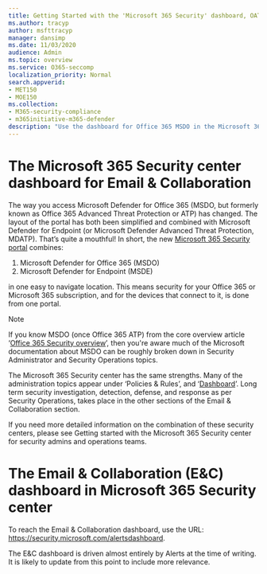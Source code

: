 ```yaml
---
title: Getting Started with the 'Microsoft 365 Security' dashboard, OATP, MDATP, MSDO, MSDE, single pane of glass, converged portal, new security portal, new O365 security portal
ms.author: tracyp
author: msfttracyp
manager: dansimp
ms.date: 11/03/2020
audience: Admin
ms.topic: overview
ms.service: O365-seccomp
localization_priority: Normal
search.appverid:
- MET150
- MOE150
ms.collection: 
- M365-security-compliance 
- m365initiative-m365-defender 
description: "Use the dashboard for Office 365 MSDO in the Microsoft 365 Security center. This article outlines what to expect from the Email & Collaboration dashboard."
---
```


# The Microsoft 365 Security center dashboard for Email & Collaboration

The way you access Microsoft Defender for Office 365 (MSDO, but formerly known as Office 365 Advanced Threat Protection or ATP) has changed. The layout of the portal has both been simplified and combined with Microsoft Defender for Endpoint (or Microsoft Defender Advanced Threat Protection, MDATP). That’s quite a mouthful! In short, the new [Microsoft 365 Security portal](https://security.microsoft.com/) combines:

1. Microsoft Defender for Office 365 (MSDO)
2. Microsoft Defender for Endpoint (MSDE)

in one easy to navigate location. This means security for your Office 365 or Microsoft 365 subscription, and for the devices that connect to it, is done from one portal.

> [!NOTE]
> If you know MSDO (once Office 365 ATP) from  the core overview article ‘[Office 365 Security overview](https://docs.microsoft.com/microsoft-365/security/office-365-security/?view=o365-worldwide)’, then you're aware much of the Microsoft documentation about MSDO can be roughly broken down in Security Administrator and Security Operations topics. <p>The Microsoft 365 Security center has the same strengths. Many of the administration topics appear under ‘Policies & Rules’, and ‘[Dashboard](https://security.microsoft.com/alertsdashboard)’. Long term security investigation, detection, defense, and response as per Security Operations, takes place in the other sections of the Email & Collaboration section.

If you need more detailed information on the combination of these security centers, please see Getting started with the Microsoft 365 Security center for security admins and operations teams.

# The Email & Collaboration (E&C) dashboard in Microsoft 365 Security center

To reach the Email & Collaboration dashboard, use the URL: https://security.microsoft.com/alertsdashboard.

The E&C dashboard is driven almost entirely by Alerts at the time of writing. It is likely to update from this point to include more relevance.
